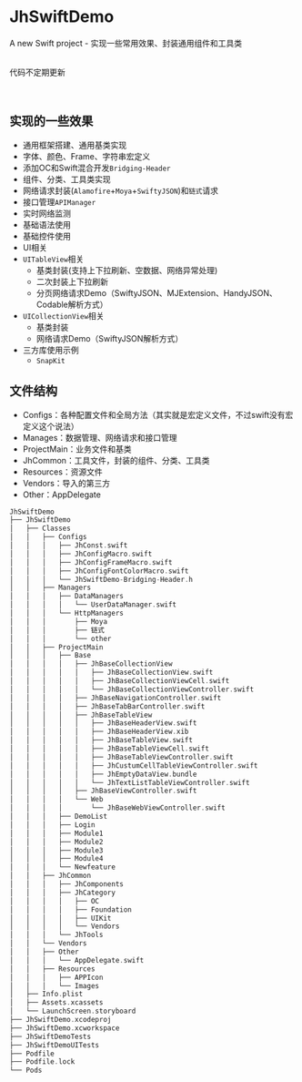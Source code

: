 # JhSwiftDemo

A new Swift project - 实现一些常用效果、封装通用组件和工具类 <br> 
<br>


代码不定期更新
<br>

<br>

## 实现的一些效果

* 通用框架搭建、通用基类实现
* 字体、颜色、Frame、字符串宏定义
* 添加OC和Swift混合开发`Bridging-Header`
* 组件、分类、工具类实现
* 网络请求封装(`Alamofire`+`Moya`+`SwiftyJSON`)和`链式`请求
* 接口管理`APIManager`
* 实时网络监测
* 基础语法使用
* 基础控件使用
* UI相关
* `UITableView`相关
  * 基类封装(支持上下拉刷新、空数据、网络异常处理)
  * 二次封装上下拉刷新
  * 分页网络请求Demo（SwiftyJSON、MJExtension、HandyJSON、Codable解析方式）
* `UICollectionView`相关
  * 基类封装
  * 网络请求Demo（SwiftyJSON解析方式）
* 三方库使用示例
  * `SnapKit`



## 文件结构

- Configs：各种配置文件和全局方法（其实就是宏定义文件，不过swift没有宏定义这个说法）
- Manages：数据管理、网络请求和接口管理
- ProjectMain：业务文件和基类
- JhCommon：工具文件，封装的组件、分类、工具类
- Resources：资源文件
- Vendors：导入的第三方
- Other：AppDelegate


```swift
JhSwiftDemo
├── JhSwiftDemo
│   ├── Classes
│   │   ├── Configs
│   │   │   ├── JhConst.swift
│   │   │   ├── JhConfigMacro.swift
│   │   │   ├── JhConfigFrameMacro.swift
│   │   │   ├── JhConfigFontColorMacro.swift
│   │   │   └── JhSwiftDemo-Bridging-Header.h
│   │   ├── Managers
│   │   │   ├── DataManagers
│   │   │   │   └── UserDataManager.swift
│   │   │   └── HttpManagers
│   │   │       ├── Moya
│   │   │       ├── 链式
│   │   │       └── other
│   │   ├── ProjectMain
│   │   │   ├── Base
│   │   │   │   ├── JhBaseCollectionView
│   │   │   │   │   ├── JhBaseCollectionView.swift
│   │   │   │   │   ├── JhBaseCollectionViewCell.swift
│   │   │   │   │   └── JhBaseCollectionViewController.swift
│   │   │   │   ├── JhBaseNavigationController.swift
│   │   │   │   ├── JhBaseTabBarController.swift
│   │   │   │   ├── JhBaseTableView
│   │   │   │   │   ├── JhBaseHeaderView.swift
│   │   │   │   │   ├── JhBaseHeaderView.xib
│   │   │   │   │   ├── JhBaseTableView.swift
│   │   │   │   │   ├── JhBaseTableViewCell.swift
│   │   │   │   │   ├── JhBaseTableViewController.swift
│   │   │   │   │   ├── JhCustumCellTableViewController.swift
│   │   │   │   │   ├── JhEmptyDataView.bundle
│   │   │   │   │   └── JhTextListTableViewController.swift
│   │   │   │   ├── JhBaseViewController.swift
│   │   │   │   └── Web
│   │   │   │       └── JhBaseWebViewController.swift
│   │   │   ├── DemoList
│   │   │   ├── Login
│   │   │   ├── Module1
│   │   │   ├── Module2
│   │   │   ├── Module3
│   │   │   ├── Module4
│   │   │   └── Newfeature
│   │   ├── JhCommon
│   │   │   ├── JhComponents
│   │   │   ├── JhCategory
│   │   │   │   ├── OC
│   │   │   │   ├── Foundation
│   │   │   │   ├── UIKit
│   │   │   │   └── Vendors
│   │   │   └── JhTools
│   │   └── Vendors
│   │   ├── Other
│   │   │   └── AppDelegate.swift
│   │   ├── Resources
│   │   │   ├── APPIcon
│   │   │   └── Images
│   ├── Info.plist
│   ├── Assets.xcassets
│   └── LaunchScreen.storyboard
├── JhSwiftDemo.xcodeproj
├── JhSwiftDemo.xcworkspace
├── JhSwiftDemoTests
├── JhSwiftDemoUITests
├── Podfile
├── Podfile.lock
└── Pods
```
